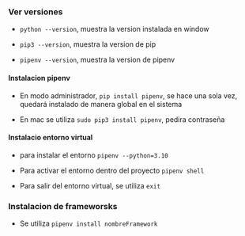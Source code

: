 ### Ver versiones

- `python --version`, muestra la version instalada en window

- `pip3 --version`, muestra la version de pip

- `pipenv --version`, muestra la version de pipenv

#### Instalacion pipenv

- En modo administrador, `pip install pipenv`, se hace una sola vez, quedará instalado de manera global en el sistema

- En mac se utiliza `sudo pip3 install pipenv`, pedira contraseña


#### Instalacio entorno virtual

- para instalar el entorno `pipenv --python=3.10`

- Para activar el entorno dentro del proyecto `pipenv shell`

- Para salir del entorno virtual, se utiliza `exit`

### Instalacion de frameworsks

- Se utiliza `pipenv install nombreFramework`


